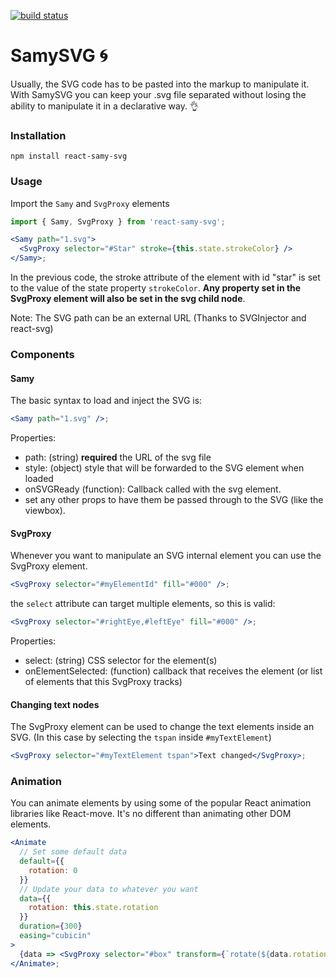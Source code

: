 [![build status](https://img.shields.io/travis/hugozap/react-samy-svg/master.svg?style=flat-square)](https://travis-ci.org/hugozap/react-samy-svg)

# SamySVG :cyclone:

Usually, the SVG code has to be pasted into the markup to manipulate it. With
SamySVG you can keep your .svg file separated without losing the ability to
manipulate it in a declarative way. :ok_hand:

### Installation

```
npm install react-samy-svg
```

### Usage

Import the `Samy` and `SvgProxy` elements

```js
import { Samy, SvgProxy } from 'react-samy-svg';
```

```jsx
<Samy path="1.svg">
  <SvgProxy selector="#Star" stroke={this.state.strokeColor} />
</Samy>;
```

In the previous code, the stroke attribute of the element with id "star" is set
to the value of the state property `strokeColor`. **Any property set in the
SvgProxy element will also be set in the svg child node**.

Note: The SVG path can be an external URL (Thanks to SVGInjector and react-svg)

### Components

#### Samy

The basic syntax to load and inject the SVG is:

```jsx
<Samy path="1.svg" />;
```

Properties:

* path: (string) **required** the URL of the svg file
* style: (object) style that will be forwarded to the SVG element when loaded
* onSVGReady (function): Callback called with the svg element.
* set any other props to have them be passed through to the SVG (like the
  viewbox).

#### SvgProxy

Whenever you want to manipulate an SVG internal element you can use the SvgProxy
element.

```jsx
<SvgProxy selector="#myElementId" fill="#000" />;
```

the `select` attribute can target multiple elements, so this is valid:

```jsx
<SvgProxy selector="#rightEye,#leftEye" fill="#000" />;
```

Properties:

* select: (string) CSS selector for the element(s)
* onElementSelected: (function) callback that receives the element (or list of
  elements that this SvgProxy tracks)

#### Changing text nodes

The SvgProxy element can be used to change the text elements inside an SVG. (In
this case by selecting the `tspan` inside `#myTextElement`)

```jsx
<SvgProxy selector="#myTextElement tspan">Text changed</SvgProxy>;
```

### Animation

You can animate elements by using some of the popular React animation libraries
like React-move. It's no different than animating other DOM elements.

```jsx
<Animate
  // Set some default data
  default={{
    rotation: 0
  }}
  // Update your data to whatever you want
  data={{
    rotation: this.state.rotation
  }}
  duration={300}
  easing="cubicin"
>
  {data => <SvgProxy selector="#box" transform={`rotate(${data.rotation})`} />}
</Animate>;
```
